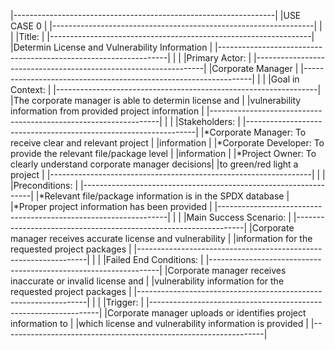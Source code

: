 |-----------------------------------------------------------------|
|USE CASE 0                                                       |
|-----------------------------------------------------------------|
|                                                                 |
|Title:                                                           |
|-----------------------------------------------------------------|
|Determin License and Vulnerability Information                   |
|-----------------------------------------------------------------|
|                                                                 |
|Primary Actor:                                                   |
|-----------------------------------------------------------------|
|Corporate Manager                                                |
|-----------------------------------------------------------------|
|                                                                 |
|Goal in Context:                                                 |
|-----------------------------------------------------------------|
|The corporate manager is able to determin license and            |
|vulnerability information from provided project information      |
|-----------------------------------------------------------------|
|                                                                 |
|Stakeholders:                                                    |
|-----------------------------------------------------------------|
|*Corporate Manager: To receive clear and relevant project        |
|information                                                      |
|*Corporate Developer: To provide the relevant file/package level |
|information                                                      |
|*Project Owner: To clearly understand corporate manager decisions|
|to green/red light a project                                     |
|-----------------------------------------------------------------|
|                                                                 |
|Preconditions:                                                   |
|-----------------------------------------------------------------|
|*Relevant file/package information is in the SPDX database       |
|*Proper project information has been provided                    |
|-----------------------------------------------------------------|
|                                                                 |
|Main Success Scenario:                                           |
|-----------------------------------------------------------------|
|Corporate manager receives accurate license and vulnerability    |
|information for the requested project packages                   |
|-----------------------------------------------------------------|
|                                                                 |
|Failed End Conditions:                                           |
|-----------------------------------------------------------------|
|Corporate manager receives inaccurate or invalid license and     |
|vulnerability information for the requested project packages     |
|-----------------------------------------------------------------|
|                                                                 |
|Trigger:                                                         |
|-----------------------------------------------------------------|
|Corporate manager uploads or identifies project information to   | 
|which license and vulnerability information is provided          |
|-----------------------------------------------------------------|
